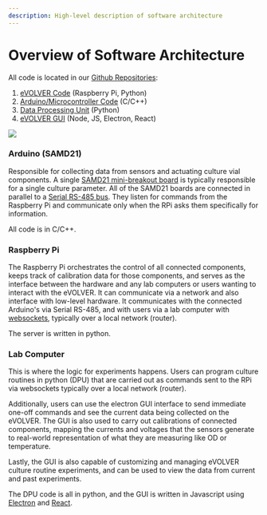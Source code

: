 ```yaml
---
description: High-level description of software architecture
---
```


# Overview of Software Architecture

All code is located in our [Github Repositories](https://github.com/FYNCH-BIO):

1. [eVOLVER Code](server-raspberry-pi/) (Raspberry Pi, Python)
2. [Arduino/Microcontroller Code](arduino.md) (C/C++)
3. [Data Processing Unit](dpu/) (Python)
4. [eVOLVER GUI](https://github.com/FYNCH-BIO/evolver-electron) (Node, JS, Electron, React)

![](../.gitbook/assets/software-highlevel.png)

### **Arduino (SAMD21)**

Responsible for collecting data from sensors and actuating culture vial components. A single [SAMD21 mini-breakout board](https://www.sparkfun.com/products/13664) is typically responsible for a single culture parameter. All of the SAMD21 boards are connected in parallel to a [Serial RS-485 bus](https://www.cuidevices.com/blog/rs-485-serial-interface-explained). They listen for commands from the Raspberry Pi and communicate only when the RPi asks them specifically for information.

All code is in C/C++.

### **Raspberry Pi**

The Raspberry Pi orchestrates the control of all connected components, keeps track of calibration data for those components, and serves as the interface between the hardware and any lab computers or users wanting to interact with the eVOLVER. It can communicate via a network and also interface with low-level hardware. It communicates with the connected Arduino's via Serial RS-485, and with users via a lab computer with [websockets](https://www.wallarm.com/what/a-simple-explanation-of-what-a-websocket-is), typically over a local network (router).

The server is written in python.

### **Lab Computer**

This is where the logic for experiments happens. Users can program culture routines in python (DPU) that are carried out as commands sent to the RPi via websockets typically over a local network (router).&#x20;

Additionally, users can use the electron GUI interface to send immediate one-off commands and see the current data being collected on the eVOLVER. The GUI is also used to carry out calibrations of connected components, mapping the currents and voltages that the sensors generate to real-world representation of what they are measuring like OD or temperature.

Lastly, the GUI is also capable of customizing and managing eVOLVER culture routine experiments, and can be used to view the data from current and past experiments.

The DPU code is all in python, and the GUI is written in Javascript using [Electron](https://www.electronjs.org/) and [React](https://reactjs.org/).
